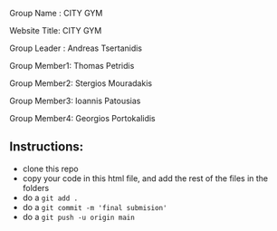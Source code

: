 Group Name   : CITY GYM

Website Title: CITY GYM

Group Leader : Andreas Tsertanidis

Group Member1: Thomas Petridis

Group Member2: Stergios Mouradakis

Group Member3: Ioannis Patousias

Group Member4: Georgios Portokalidis


## Instructions:
- clone this repo
- copy your code in this html file, and add the rest of the files in the folders
- do a `git add .`
- do a `git commit -m 'final submision'`
- do a `git push -u origin main`
